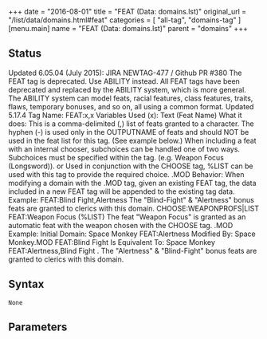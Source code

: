 +++
date = "2016-08-01"
title = "FEAT (Data: domains.lst)"
original_url = "/list/data/domains.html#feat"
categories = [ "all-tag", "domains-tag" ]
[menu.main]
    name = "FEAT (Data: domains.lst)"
    parent = "domains"
+++

## Status

Updated 6.05.04 (July 2015): JIRA NEWTAG-477 / Github PR #380 The FEAT tag is deprecated. Use ABILITY instead. All FEAT tags have been deprecated and replaced by the ABILITY system, which is more general. The ABILITY system can model feats, racial features, class features, traits, flaws, temporary bonuses, and so on, all using a common format. Updated 5.17.4 Tag Name: FEAT:x,x Variables Used (x): Text (Feat Name) What it does: This is a comma-delimited (,) list of feats granted to a character. The hyphen (-) is used only in the OUTPUTNAME of feats and should NOT be used in the feat list for this tag. (See example below.) When including a feat with an internal chooser, subchoices can be handled one of two ways. Subchoices must be specified within the tag. (e.g. Weapon Focus (Longsword)). or Used in conjunction with the CHOOSE tag, %LIST can be used with this tag to provide the required choice. .MOD Behavior: When modifying a domain with the .MOD tag, given an existing FEAT tag, the data included in a new FEAT tag will be appended to the existing tag data. Example: FEAT:Blind Fight,Alertness The "Blind-Fight" & "Alertness" bonus feats are granted to clerics with this domain. CHOOSE:WEAPONPROFS|LIST <tab> FEAT:Weapon Focus (%LIST) The feat "Weapon Focus" is granted as an automatic feat with the weapon chosen with the CHOOSE tag. .MOD Example: Initial Domain: Space Monkey <tab> FEAT:Alertness Modified By: Space Monkey.MOD <tab> FEAT:Blind Fight Is Equivalent To: Space Monkey <tab> FEAT:Alertness,Blind Fight . The "Alertness" & "Blind-Fight" bonus feats are granted to clerics with this domain.

## Syntax

`None`

## Parameters






